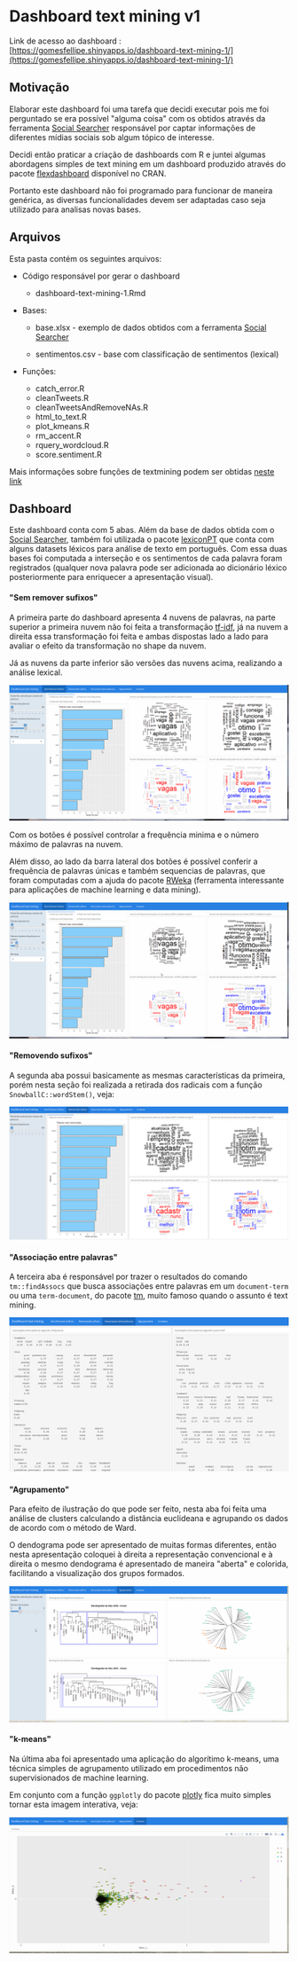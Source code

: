 
# Dashboard text mining v1

Link de acesso ao dashboard : [https://gomesfellipe.shinyapps.io/dashboard-text-mining-1/](https://gomesfellipe.shinyapps.io/dashboard-text-mining-1/)

## Motivação

Elaborar este dashboard foi uma tarefa que decidi executar pois me foi perguntado se era possível "alguma coisa" com os obtidos através da ferramenta [Social Searcher](https://www.social-searcher.com/) responsável por captar informações  de diferentes mídias sociais sob algum tópico de interesse.

Decidi então praticar a criação de dashboards com R e juntei algumas abordagens simples de text mining em um dashboard produzido através do pacote [flexdashboard](http://rmarkdown.rstudio.com/flexdashboard/) disponível no CRAN.

Portanto este dashboard não foi programado para funcionar de maneira genérica, as diversas funcionalidades devem ser adaptadas caso seja utilizado para analisas novas bases.

## Arquivos

Esta pasta contém os seguintes arquivos:

* Código responsável por gerar o dashboard

    * dashboard-text-mining-1.Rmd

* Bases:

    * base.xlsx - exemplo de dados obtidos com a ferramenta [Social Searcher](https://www.social-searcher.com/)

    * sentimentos.csv - base com classificação de sentimentos (lexical) 

* Funções:

    * catch_error.R
    * cleanTweets.R
    * cleanTweetsAndRemoveNAs.R
    * html_to_text.R
    * plot_kmeans.R
    * rm_accent.R
    * rquery_wordcloud.R
    * score.sentiment.R

Mais informações sobre funções de textmining podem ser obtidas [neste link](https://sites.google.com/site/miningtwitter/home)

## Dashboard

Este dashboard conta com 5 abas. Além da base de dados obtida com o [Social Searcher](https://www.social-searcher.com/), também foi utilizada o pacote [lexiconPT](https://cran.r-project.org/web/packages/lexiconPT/index.html) que conta com alguns datasets léxicos para  análise de texto em português. Com essa duas bases foi computada a interseção e os sentimentos de cada palavra foram registrados (qualquer nova palavra pode ser adicionada ao dicionário léxico posteriormente para enriquecer a apresentação visual).

#### "Sem remover sufixos"

A primeira parte do dashboard apresenta 4 nuvens de palavras, na parte superior a primeira nuvem não foi feita a transformação [tf-idf](https://pt.wikipedia.org/wiki/Tf%E2%80%93idf), já na nuvem a direita essa transformação foi feita e ambas dispostas lado a lado para avaliar o efeito da transformação no shape da nuvem.

Já as nuvens da parte inferior são versões das nuvens acima, realizando a análise lexical.

![](fig/gif1.gif)

Com os botões é possível controlar a frequência minima e o número máximo de palavras na nuvem.

Além disso, ao lado da barra lateral dos botões é possível conferir a frequência de palavras únicas e também sequencias de palavras, que foram computadas com a ajuda do pacote [RWeka](https://cran.r-project.org/package=RWeka) (ferramenta interessante para aplicações de machine learning e data mining).

![Conferindo sequencias de palavras](fig/gif2.gif)

#### "Removendo sufixos"

A segunda aba possui basicamente as mesmas características da primeira, porém nesta seção foi realizada a retirada dos radicais com a função `SnowballC::wordStem()`, veja:

![](fig/fig2.png)

#### "Associação entre palavras"

A terceira aba é responsável por trazer o resultados do comando `tm::findAssocs` que busca associações entre palavras em um `document-term` ou  uma `term-document`, do pacote [tm](https://cran.r-project.org/web/packages/tm), muito famoso quando o assunto é text mining.

![](fig/fig1.png)

#### "Agrupamento"

Para efeito de ilustração do que pode ser feito, nesta aba foi feita uma análise de clusters calculando a distância euclideana e agrupando os dados de acordo com o método de Ward.

O dendograma pode ser apresentado de muitas formas diferentes, então nesta apresentação coloquei à direita a representação convencional e à direita o mesmo dendograma é apresentado de maneira "aberta" e colorida, facilitando a visualização dos grupos formados.

![](fig/gif3.gif)

#### "k-means"

Na última aba foi apresentado uma aplicação do algorítimo k-means, uma técnica simples de agrupamento utilizado em procedimentos não supervisionados de machine learning.

Em conjunto com a função `ggplotly` do pacote [plotly](https://cran.r-project.org/web/packages/plotly) fica muito simples tornar esta imagem interativa, veja:

![](fig/gif4.gif)